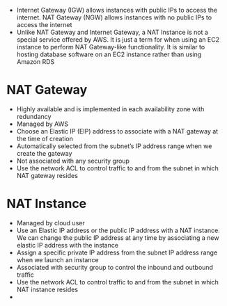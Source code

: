 

- Internet Gateway (IGW) allows instances with public IPs to access the internet. NAT Gateway (NGW) allows instances 
  with no public IPs to access the internet
- Unlike NAT Gateway and Internet Gateway, a NAT Instance is not a special service offered by AWS. It is just a term for 
  when using an EC2 instance to perform NAT Gateway-like functionality. It is similar to hosting database software on an 
  EC2 instance rather than using Amazon RDS


# NAT Gateway
- Highly available and is implemented in each availability zone with redundancy
- Managed by AWS
- Choose an Elastic IP (EIP) address to associate with a NAT gateway at the time of creation
- Automatically selected from the subnet’s IP address range when we create the gateway
- Not associated with any security group
- Use the network ACL to control traffic to and from the subnet in which NAT gateway resides
# NAT Instance
- Managed by cloud user
- Use an Elastic IP address or the public IP address with a NAT instance. We can change the public IP address at any 
  time by associating a new elastic IP address with the instance
- Assign a specific private IP address from the subnet IP address range when we launch an instance
- Associated with security group to control the inbound and outbound traffic
- Use the network ACL to control traffic to and from the subnet in which NAT instance resides
- 
